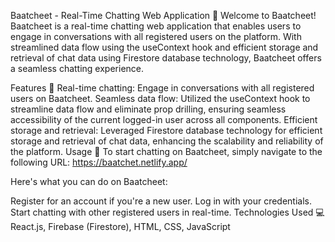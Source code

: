 Baatcheet - Real-Time Chatting Web Application 💬
Welcome to Baatcheet! Baatcheet is a real-time chatting web application that enables users to engage in conversations with all registered users on the platform. With streamlined data flow using the useContext hook and efficient storage and retrieval of chat data using Firestore database technology, Baatcheet offers a seamless chatting experience.

Features 🚀
Real-time chatting: Engage in conversations with all registered users on Baatcheet.
Seamless data flow: Utilized the useContext hook to streamline data flow and eliminate prop drilling, ensuring seamless accessibility of the current logged-in user across all components.
Efficient storage and retrieval: Leveraged Firestore database technology for efficient storage and retrieval of chat data, enhancing the scalability and reliability of the platform.
Usage 📱
To start chatting on Baatcheet, simply navigate to the following URL: https://baatchet.netlify.app/

Here's what you can do on Baatcheet:

Register for an account if you're a new user.
Log in with your credentials.
Start chatting with other registered users in real-time.
Technologies Used 💻
React.js, 
Firebase (Firestore), 
HTML, 
CSS, 
JavaScript
